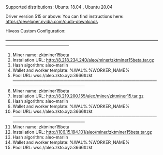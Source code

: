 Supported distributions: Ubuntu 18.04 , Ubuntu 20.04

Driver version 515 or above: You can find instructions here: https://developer.nvidia.com/cuda-downloads

Hiveos Custom Configuration:

———————————————————————————————————————————————————
1. Miner name: zktminer15beta
2. Installation URL: http://8.218.234.240/aleo/miner/zktminer15beta.tar.gz
3. Hash algorithm: aleo-marlin
4. Wallet and worker template: %WAL%.%WORKER_NAME%
5. Pool URL: wss://aleo.zkto.xyz:3666#zkt
———————————————————————————————————————————————————
1. Miner name: zktminer15beta
2. Installation URL: http://8.219.200.155/aleo/miner/zktminer15.tar.gz
3. Hash algorithm: aleo-marlin
4. Wallet and worker template: %WAL%.%WORKER_NAME%
5. Pool URL: wss://aleo.zkto.xyz:3666#zkt
———————————————————————————————————————————————————
1. Miner name: zktminer15beta
2. Installation URL: http://106.15.194.101/aleo/miner/zktminer15beta.tar.gz
3. Hash algorithm: aleo-marlin
4. Wallet and worker template: %WAL%.%WORKER_NAME%
5. Pool URL: wss://aleo.zkto.xyz:3666#zkt
